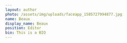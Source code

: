 ```yaml
---
layout: author
photo: /assets/img/uploads/faceapp_1585727994877.jpg
name: Beaux
display_name: Beaux
position: Editor
bio: This is a BIO
---
```

